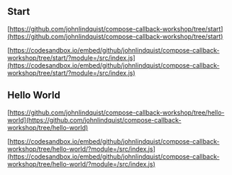 ## Start 

[https://github.com/johnlindquist/compose-callback-workshop/tree/start](https://github.com/johnlindquist/compose-callback-workshop/tree/start) 

[https://codesandbox.io/embed/github/johnlindquist/compose-callback-workshop/tree/start/?module=/src/index.js](https://codesandbox.io/embed/github/johnlindquist/compose-callback-workshop/tree/start/?module=/src/index.js) 


## Hello World 

[https://github.com/johnlindquist/compose-callback-workshop/tree/hello-world](https://github.com/johnlindquist/compose-callback-workshop/tree/hello-world) 

[https://codesandbox.io/embed/github/johnlindquist/compose-callback-workshop/tree/hello-world/?module=/src/index.js](https://codesandbox.io/embed/github/johnlindquist/compose-callback-workshop/tree/hello-world/?module=/src/index.js) 

